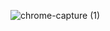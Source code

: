 ![chrome-capture (1)](https://user-images.githubusercontent.com/57871796/143734818-6b17fe46-bc42-4dd5-98f9-93b0da4df88d.gif)
